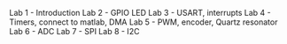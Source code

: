 Lab 1 - Introduction
Lab 2 - GPIO LED
Lab 3 - USART, interrupts 
Lab 4 - Timers, connect to matlab, DMA
Lab 5 - PWM, encoder, Quartz resonator
Lab 6 - ADC
Lab 7 - SPI
Lab 8 - I2C